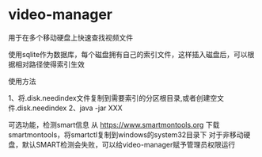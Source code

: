 # video-manager


用于在多个移动硬盘上快速查找视频文件

使用sqlite作为数据库，每个磁盘拥有自己的索引文件，这样插入磁盘后，可以根据相对路径使得索引生效

使用方法

1、将.disk.needindex文件复制到需要索引的分区根目录,或者创建空文件.disk.needindex
2、java -jar XXX

可选功能，检测smart信息
从 https://www.smartmontools.org 下载 smartmontools，将smartctl复制到windows的system32目录下
对于非移动硬盘，默认SMART检测会失败，可以给video-manager赋予管理员权限运行
